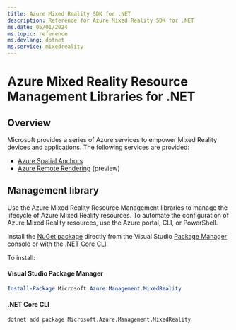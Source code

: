 ```yaml
---
title: Azure Mixed Reality SDK for .NET
description: Reference for Azure Mixed Reality SDK for .NET
ms.date: 05/01/2024
ms.topic: reference
ms.devlang: dotnet
ms.service: mixedreality
---
```

# Azure Mixed Reality Resource Management Libraries for .NET

## Overview

Microsoft provides a series of Azure services to empower Mixed Reality devices and applications. The following services are provided:

* [Azure Spatial Anchors](https://azure.microsoft.com/services/spatial-anchors/)
* [Azure Remote Rendering](https://azure.microsoft.com/services/remote-rendering/) (preview)

## Management library

Use the Azure Mixed Reality Resource Management libraries to manage the lifecycle of Azure Mixed Reality resources. To automate the configuration of Azure Mixed Reality resources, use the Azure portal, CLI, or PowerShell.

Install the [NuGet package](https://www.nuget.org/packages/Microsoft.Azure.Management.MixedReality) directly from the Visual Studio [Package Manager console][PackageManager] or with the [.NET Core CLI][DotNetCLI].

To install:

#### Visual Studio Package Manager

```powershell
Install-Package Microsoft.Azure.Management.MixedReality
```

#### .NET Core CLI

```dotnetcli
dotnet add package Microsoft.Azure.Management.MixedReality
```

[PackageManager]: https://docs.microsoft.com/nuget/tools/package-manager-console
[DotNetCLI]: https://docs.microsoft.com/dotnet/core/tools/dotnet-add-package